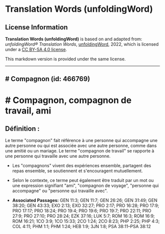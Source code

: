 # Translation Words (unfoldingWord)

## License Information

**Translation Words (unfoldingWord)** is based on and adapted from: _unfoldingWord® Translation Words_, [unfoldingWord](https://unfoldingword.org/utw), 2022, which is licensed under a [CC BY-SA 4.0 license](https://creativecommons.org/licenses/by-sa/4.0/legalcode.en).

This markdown version is provided under the same license.



--------------------------------

## # Compagnon (id: 466769)

\# Compagnon, compagnon de travail, ami
=======================================

Définition :
------------

Le terme "compagnon" fait référence à une personne qui accompagne une autre personne ou qui est associée avec une autre personne, comme dans une amitié ou un mariage. Le terme "compagnon de travail" se rapporte à une personne qui travaille avec une autre personne.

* Les "compagnons" vivent des expériences ensemble, partagent des repas ensemble, se soutiennent et s'encouragent mutuellement.
* Selon le contexte, ce terme peut également être traduit par un mot ou une expression signifiant "ami", "compagnon de voyage", "personne qui accompagne" ou "personne qui travaille avec".

* **Associated Passages:** GEN 11:3; GEN 11:7; GEN 26:26; GEN 31:49; GEN 38:20; GEN 43:33; EXO 2:13; EXO 32:27; PRO 2:17; PRO 16:28; PRO 17:9; PRO 17:17; PRO 18:24; PRO 19:4; PRO 19:6; PRO 19:7; PRO 22:11; PRO 27:9; PRO 27:10; PRO 28:24; EZK 37:16; LUK 5:7; ROM 16:3; ROM 16:9; ROM 16:21; 1CO 3:9; 1CO 15:33; 2CO 1:24; 2CO 8:23; PHP 2:25; PHP 4:3; COL 4:11; PHM 1:1; PHM 1:24; HEB 1:9; 3JN 1:8; PSA 38:11–PSA 38:12

